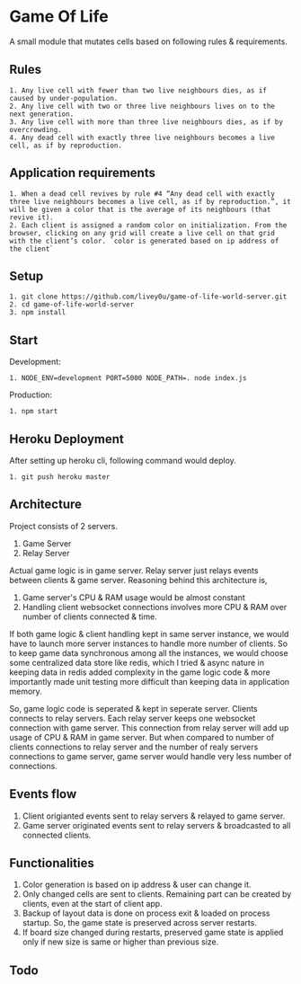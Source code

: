 # Game Of Life

A small module that mutates cells based on following rules & requirements.


## Rules

	1. Any live cell with fewer than two live neighbours dies, as if caused by under-population.
	2. Any live cell with two or three live neighbours lives on to the next generation.
	3. Any live cell with more than three live neighbours dies, as if by overcrowding.
	4. Any dead cell with exactly three live neighbours becomes a live cell, as if by reproduction.

## Application requirements

	1. When a dead cell revives by rule #4 “Any dead cell with exactly three live neighbours becomes a live cell, as if by reproduction.”, it will be given a color that is the average of its neighbours (that revive it).
	2. Each client is assigned a random color on initialization. From the browser, clicking on any grid will create a live cell on that grid with the client’s color. `color is generated based on ip address of the client`


## Setup

	1. git clone https://github.com/livey0u/game-of-life-world-server.git
	2. cd game-of-life-world-server
	3. npm install

## Start

Development:

	1. NODE_ENV=development PORT=5000 NODE_PATH=. node index.js


Production:

	1. npm start

## Heroku Deployment

After setting up heroku cli, following command would deploy.

	1. git push heroku master

## Architecture

Project consists of 2 servers. 

1. Game Server
2. Relay Server

Actual game logic is in game server. Relay server just relays events between clients & game server.
Reasoning behind this architecture is, 
1. Game server's CPU & RAM usage would be almost constant
2. Handling client websocket connections involves more CPU & RAM over number of clients connected & time. 

If both game logic & client handling kept in same server instance, we would have to launch more server instances to handle more number of clients. So to keep game data synchronous among all the instances, we would choose some centralized data store like redis, which I tried & async nature in keeping data in redis added complexity in the game logic code & more importantly made unit testing more difficult than keeping data in application memory.

So, game logic code is seperated & kept in seperate server. Clients connects to relay servers. Each relay server keeps one websocket connection with game server. This connection from relay server will add up usage of CPU & RAM in game server. But when compared to number of clients connections to relay server and the number of realy servers connections to game server, game server would handle very less number of connections. 

## Events flow

1. Client origianted events sent to relay servers & relayed to game server.
2. Game server originated events sent to relay servers & broadcasted to all connected clients.

## Functionalities

1. Color generation is based on ip address & user can change it.
2. Only changed cells are sent to clients. Remaining part can be created by clients, even at the start of client app.
3. Backup of layout data is done on process exit & loaded on process startup. So, the game state is preserved across server restarts.
4. If board size changed during restarts, preserved game state is applied only if new size is same or higher than previous size.

## Todo









